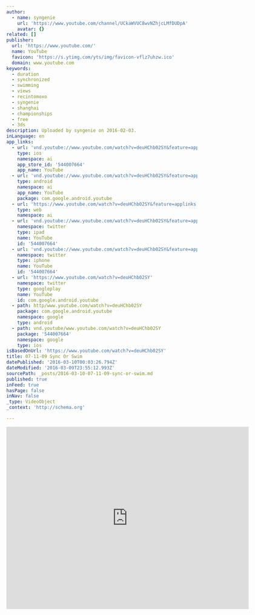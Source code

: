 ```yaml
---
author:
  - name: syngenie
    url: 'https://www.youtube.com/channel/UCkaWVUC8wvNZhjcLMfDUDpA'
    avatar: {}
related: []
publisher:
  url: 'https://www.youtube.com/'
  name: YouTube
  favicon: 'https://s.ytimg.com/yts/img/favicon-vflz7uhzw.ico'
  domain: www.youtube.com
keywords:
  - duration
  - synchronized
  - swimming
  - views
  - recintomoxo
  - syngenie
  - shanghai
  - championships
  - free
  - 3ds
description: Uploaded by syngenie on 2016-02-03.
inLanguage: en
app_links:
  - url: 'vnd.youtube://www.youtube.com/watch?v=deuHChb02SY&feature=applinks'
    type: ios
    namespace: ai
    app_store_id: '544007664'
    app_name: YouTube
  - url: 'vnd.youtube://www.youtube.com/watch?v=deuHChb02SY&feature=applinks'
    type: android
    namespace: ai
    app_name: YouTube
    package: com.google.android.youtube
  - url: 'https://www.youtube.com/watch?v=deuHChb02SY&feature=applinks'
    type: web
    namespace: ai
  - url: 'vnd.youtube://www.youtube.com/watch?v=deuHChb02SY&feature=applinks'
    namespace: twitter
    type: ipad
    name: YouTube
    id: '544007664'
  - url: 'vnd.youtube://www.youtube.com/watch?v=deuHChb02SY&feature=applinks'
    namespace: twitter
    type: iphone
    name: YouTube
    id: '544007664'
  - url: 'https://www.youtube.com/watch?v=deuHChb02SY'
    namespace: twitter
    type: googleplay
    name: YouTube
    id: com.google.android.youtube
  - path: http/www.youtube.com/watch?v=deuHChb02SY
    package: com.google.android.youtube
    namespace: google
    type: android
  - path: vnd.youtube/www.youtube.com/watch?v=deuHChb02SY
    package: '544007664'
    namespace: google
    type: ios
isBasedOnUrl: 'https://www.youtube.com/watch?v=deuHChb02SY'
title: 07-11-09 Sync Or Swim
datePublished: '2016-03-10T00:03:26.794Z'
dateModified: '2016-03-09T23:55:12.993Z'
sourcePath: _posts/2016-03-10-07-11-09-sync-or-swim.md
published: true
inFeed: true
hasPage: false
inNav: false
_type: VideoObject
_context: 'http://schema.org'

---
```

<iframe src="https://cdn.embedly.com/widgets/media.html?src=https%3A%2F%2Fwww.youtube.com%2Fembed%2FdeuHChb02SY%3Ffeature%3Doembed&amp;url=https%3A%2F%2Fwww.youtube.com%2Fwatch%3Fv%3DdeuHChb02SY&amp;image=https%3A%2F%2Fi.ytimg.com%2Fvi%2FdeuHChb02SY%2Fhqdefault.jpg&amp;key=b7d04c9b404c499eba89ee7072e1c4f7&amp;type=text%2Fhtml&amp;schema=youtube" width="640" height="480" scrolling="no" frameborder="0" allowfullscreen="allowfullscreen" style=""></iframe>
